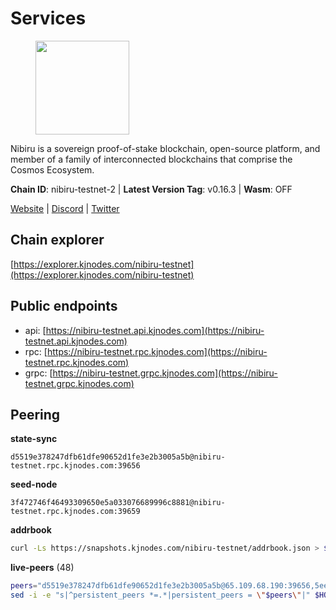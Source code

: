 # Services

<figure><img src="https://raw.githubusercontent.com/kj89/testnet_manuals/main/pingpub/logos/nibiru.png" width="150" alt=""><figcaption></figcaption></figure>

Nibiru is a sovereign proof-of-stake blockchain, open-source platform,  and member of a family of interconnected blockchains that comprise the Cosmos Ecosystem.

**Chain ID**: nibiru-testnet-2 | **Latest Version Tag**: v0.16.3 | **Wasm**: OFF

[Website](https://nibiru.fi) | [Discord](https://discord.gg/nibiru) | [Twitter](https://twitter.com/NibiruChain)




## Chain explorer
[https://explorer.kjnodes.com/nibiru-testnet](https://explorer.kjnodes.com/nibiru-testnet)

## Public endpoints

* api: [https://nibiru-testnet.api.kjnodes.com](https://nibiru-testnet.api.kjnodes.com)
* rpc: [https://nibiru-testnet.rpc.kjnodes.com](https://nibiru-testnet.rpc.kjnodes.com)
* grpc: [https://nibiru-testnet.grpc.kjnodes.com](https://nibiru-testnet.grpc.kjnodes.com)

## Peering

**state-sync**

```text
d5519e378247dfb61dfe90652d1fe3e2b3005a5b@nibiru-testnet.rpc.kjnodes.com:39656
```

**seed-node**

```text
3f472746f46493309650e5a033076689996c8881@nibiru-testnet.rpc.kjnodes.com:39659
```

**addrbook**
```bash
curl -Ls https://snapshots.kjnodes.com/nibiru-testnet/addrbook.json > $HOME/.nibid/config/addrbook.json
```

**live-peers** (48)
```bash
peers="d5519e378247dfb61dfe90652d1fe3e2b3005a5b@65.109.68.190:39656,5eecfdf089428a5a8e52d05d18aae1ad8503d14c@65.108.141.109:19656,3939da5da8d8a31e6af2cb6d7bdcb222ff2487eb@65.109.14.69:39656,92845d4150aaf87fc1a6f4a53d8fe545ae44fc9d@86.48.16.205:39656,e55d8746ad30e0d11ebe0aa3792c46713375edcc@135.181.2.104:26656,d7185d6b0d6a7dbe8c45e1fddfa0165dfdba01c0@38.242.150.132:39656,5a868d18a5046b715ee726a45b680a68f92bafcb@149.102.136.149:27656,3500e228e18001372f08bcd0920281096ef80ddb@43.155.105.2:26657,08c10c775c86e9752741e993f6e89563413018e6@43.134.165.29:26657,3299c1e21ffe818f13ae0c8c0968449dcf356611@86.48.26.76:26657,02f7c72a7b0f6c25c69d3a852540c3d59b55ead4@43.154.64.150:26657,27311ac38a48db15fd4f0959d1948a8d25bc512f@43.155.108.250:26657,438701ce016699880f9073c6b99f71d17309d820@154.53.52.215:26657,5a2c62bbe9cc371819924c300be339490b75bdc0@185.216.75.21:36656,5c2a752c9b1952dbed075c56c600c3a79b58c395@195.3.220.140:27046,0caedae543d21fe055dbabc195225b38a48951cd@173.249.0.229:26656,14400308576815f96bdec78848a570e07c14f412@91.195.101.99:26656,35b0fd0c923fe48bc44f5af70e999982c2c4bb9b@45.8.133.179:26656,a422bbf59756a9584ddc6f97a8b96bb15b596db7@34.73.61.37:26656,557f12a322097084cbe1f0c3528b0048b0b91cbc@62.141.44.70:26656,5767cde760985a14aba0daeec694ecdae6f787e9@154.53.36.184:26657,9e4cbbf1ae74859df3a4f1a3579bb52b09ce26f0@167.86.76.166:26656,82dde0f3c283ca231849376696d08c39c3d458ce@173.82.203.187:26657,55773ecd03044a5126e68ea943338c6086cfbad3@43.134.174.55:26657,bb4a5c3b0744d00b58419f9b17dafb0410df9ab5@116.202.100.52:26656,911a6a9a932f21326e4947d492ff03c405e9039e@65.109.86.236:27656,cf29df0bc1d8a1d9053d7dc6bd7b8ee69b3021cc@51.89.47.31:26656,7d1a4f1d4ffde010d644ad52730c7dfdb495f1af@165.232.124.49:26656,b4583d9dd4dd03cda5f83b95edfd209f902de063@138.201.53.44:26757,db62e60b2a5b4e4139e5a1825acf56876e3b18d5@45.10.154.191:26656,8e395e5a6082503480bde92720674546f4f1df36@135.181.208.169:26656,0c3c0b937a1f8054794cacd744bf1a13b341508b@113.53.82.252:36656,dab0c69e61a9e5946362cf7d148159738d775d0f@37.209.171.232:26656,17d7a3d370413dc134b5f24fff475d78213570ad@207.180.236.124:26656,f04329d75a8874a55dd8456d46e093595ed7653d@194.195.87.106:46656,9e05e4a15d6077088cbd84fa5a4311e71556e67a@62.141.37.231:26656,98032241ea61ca6ac066b8fa508baace6678a7a3@190.2.155.67:31656,d6d8a67ada5a4b123314cfbb8bd1abf4914e1b42@34.168.169.45:26656,7e465cf7525009fa55c8387eb74a330d3b96e26f@86.48.5.78:26656,99b57896e917866956f9f078f67f95d6fd6a05e8@161.97.92.139:26656,d3091d32c457602c4d3ab348237e56747db81292@77.232.154.215:26656,cc70f159eae7a83c1d33e07208e9cff8eb69886c@34.142.220.216:13656,dd67c1fb79d23a4a2f61fa85f6ed2d27ec6ad69a@168.119.227.28:29656,8fd1ceb4bb0ee932025bfdc96e04b87c3a084827@185.135.137.212:26656,c859c2b1edfaf67ea274726bc0978ef55ebd051a@94.131.111.156:26656,740eddac16cf4e6a175866ba39ef22292e2757b5@38.242.202.234:26656,e63604bb6323eaafb02a72cb825d770fd7f1998c@65.109.70.23:19856,03354b77ae0acfacf3b7ec175f20fb30dd9b7700@157.230.190.112:26656"
sed -i -e "s|^persistent_peers *=.*|persistent_peers = \"$peers\"|" $HOME/.nibid/config/config.toml
```
